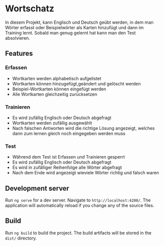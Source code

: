 # Wortschatz

In diesem Projekt, kann Englisch und Deutsch geübt werden, in dem man Wörter erfasst oder Beispielwörter als Karten hinzufügt und dann im Training lernt. Sobald man genug gelernt hat kann man den Test absolvieren.

## Features
### Erfassen
- Wortkarten werden alphabetisch aufgelistet
- Wortkarten können hinzugefügt,geändert und gelöscht werden
- Beispiel-Wortkarten können eingefügt werden
- Alle Wortkarten gleichzeitig zurücksetzen
### Trainieren
- Es wird zufällig Englisch oder Deutsch abgefragt
- Wortkarten werden zufällig ausgewählt
- Nach falschen Antworten wird die richtige Lösung angezeigt, welches dann zum lernen gleich noch eingegeben werden muss
### Test
- Während dem Test ist Erfassen und Trainieren gesperrt
- Es wird zufällig Englisch oder Deutsch abgefragt
- Es wird in zufälliger Reihenfolge alle Wörter abgefragt
- Nach dem Ende wird angezeigt wieviele Wörter richtig und falsch waren

## Development server

Run `ng serve` for a dev server. Navigate to `http://localhost:4200/`. The application will automatically reload if you change any of the source files.

## Build

Run `ng build` to build the project. The build artifacts will be stored in the `dist/` directory.
